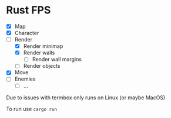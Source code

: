# Rust FPS

- [x] Map
- [x] Character
- [ ] Render
  - [x] Render minimap
  - [x] Render walls
    - [ ] Render wall margins
  - [ ] Render objects
- [x] Move
- [ ] Enemies
  - [ ] ...

Due to issues with termbox only runs on Linux (or maybe MacOS)

To run use `cargo run`
